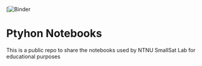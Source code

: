 [![Binder](https://mybinder.org/v2/gh/NTNU-SmallSat-Lab/notebooks/master)


# Ptyhon Notebooks
This is a public repo to share the notebooks used by NTNU SmallSat Lab for educational purposes
